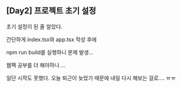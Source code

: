 ## [Day2] 프로젝트 초기 설정

초기 설정이 된 줄 알았다.

간단하게 index.tsx와 app.tsx 작성 후에

npm run build를 실행하니 문제 발생...

웹팩 공부를 더 해야하나....

일단 시작도 못했다. 오늘 퇴근이 늦었기 때문에 내일 다시 해보는 걸로.... ㅠㅠ
